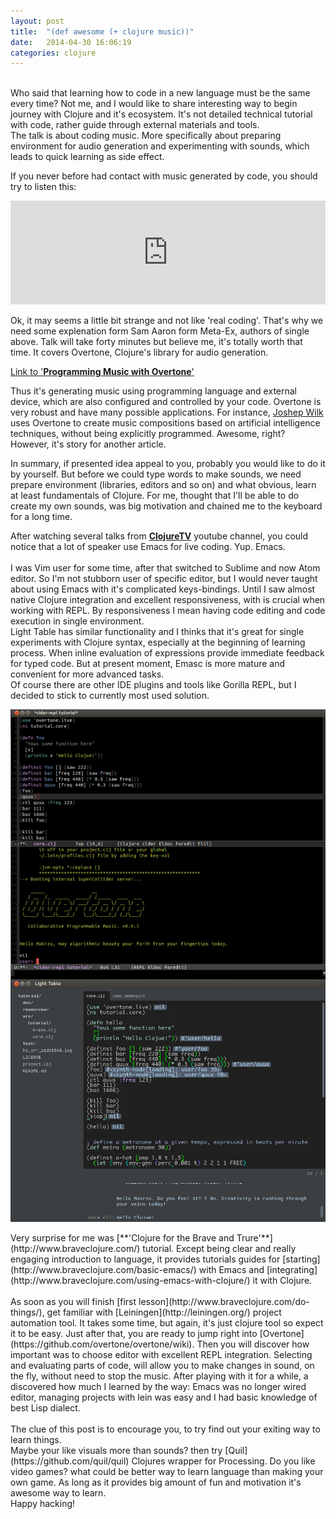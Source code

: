 ```yaml
---
layout: post
title:  "(def awesome (+ clojure music))"
date:   2014-04-30 16:06:19
categories: clojure
---
```


<br>
Who said that learning how to code in a new language must be the same every time?
Not me, and I would like to share interesting way to begin journey with Clojure and it's ecosystem.
It's not detailed technical tutorial with code, rather guide through external materials and tools.
<br>
The talk is about coding music. More specifically about preparing environment for audio generation and experimenting with sounds, which leads to quick learning as side effect.

If you never before had contact with music generated by code, you should try to listen this:

<iframe width="100%" height="166" scrolling="no" frameborder="no" src="https://w.soundcloud.com/player/?url=https%3A//api.soundcloud.com/tracks/125084411&amp;color=ff5500&amp;auto_play=false&amp;hide_related=false&amp;show_artwork=true"></iframe>
<br>

Ok, it may seems a little bit strange and not like 'real coding'. That's why we need some explenation form Sam Aaron form Meta-Ex, authors of single above.
Talk will take forty minutes but believe me, it's totally worth that time. It covers Overtone, Clojure's library for audio generation.

[Link to '**Programming Music with Overtone**'](http://youtu.be/imoWGsipe4k?t=1m)

Thus it's generating music using programming language and external device, which are also configured and controlled by your code.
Overtone is very robust and have many possible applications. For instance, [Joshep Wilk](https://github.com/josephwilk/musical-creativity)
uses Overtone to create music compositions based on artificial intelligence techniques, without being explicitly programmed.
Awesome, right? However, it's story for another article.

In summary, if presented idea appeal to you, probably you would like to do it by yourself.
But before we could type words to make sounds, we need prepare environment (libraries, editors and so on)
and what obvious, learn at least fundamentals of Clojure.
For me, thought that I'll be able to do create my own sounds, was big motivation and chained me to the keyboard for a long time.

After watching several talks from [**ClojureTV**](http://www.youtube.com/user/ClojureTV) youtube channel, you could notice that a lot of speaker use Emacs for live coding.
Yup. Emacs.
<br>
<br>
I was Vim user for some time, after that switched to Sublime and now Atom editor.
So I'm not stubborn user of specific editor, but I would never taught about using Emacs with it's complicated keys-bindings.
Until I saw almost native Clojure integration and excellent responsiveness, with is crucial when working with REPL.
By responsiveness I mean having code editing and code execution in single environment.
<br>
Light Table has similar functionality and I thinks that it's great for single experiments with Clojure syntax, especially at the beginning of learning process.
When inline evaluation of expressions provide immediate feedback for typed code.
But at present moment, Emasc is more mature and convenient for more advanced tasks.
<br>
Of course there are other IDE plugins and tools like Gorilla REPL, but I decided to stick to currently most used solution.

<div class="row" data-equalizer>
  <div class="large-6 columns">
    <img src="/img/my_overtone.png" class="th" data-equalizer-watch />
  </div>
  <div class="large-6 columns">
    <img src="/img/light_table.png" class="th" data-equalizer-watch />
  </div>
</div>
<br>
Very surprise for me was [**'Clojure for the Brave and Trure'**](http://www.braveclojure.com/) tutorial.
Except being clear and really engaging introduction to language,
it provides tutorials guides for [starting](http://www.braveclojure.com/basic-emacs/) with Emacs and
[integrating](http://www.braveclojure.com/using-emacs-with-clojure/) it with Clojure.
<br>
<br>
As soon as you will finish [first lesson](http://www.braveclojure.com/do-things/), get familiar with [Leiningen](http://leiningen.org/) project automation tool.
It takes some time, but again, it's just clojure tool so expect it to be easy.
Just after that, you are ready to jump right into [Overtone](https://github.com/overtone/overtone/wiki).
Then you will discover how important was to choose editor with excellent REPL integration.
Selecting and evaluating parts of code, will allow you to make changes in sound, on the fly, without need to stop the music.
After playing with it for a while, a discovered how much I learned by the way:
Emacs was no longer wired editor, managing projects with lein was easy and I had basic knowledge of best Lisp dialect.
<br>
<br>
The clue of this post is to encourage you, to try find out your exiting way to learn things.
<br>
Maybe your like visuals more than sounds? then try [Quil](https://github.com/quil/quil) Clojures wrapper for Processing.
Do you like video games? what could be better way to learn language than making your own game.
As long as it provides big amount of fun and motivation it's awesome way to learn.
<br>
Happy hacking!
